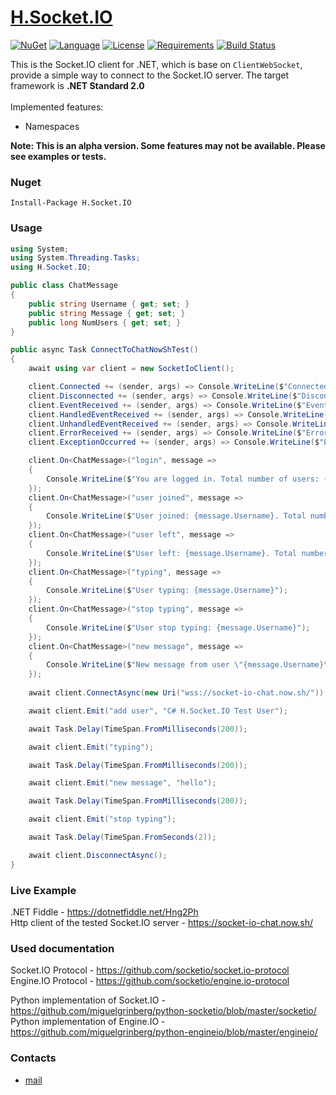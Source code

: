 # [H.Socket.IO](https://github.com/HavenDV/H.Socket.IO/) 

[![NuGet](https://img.shields.io/nuget/dt/H.Socket.IO.svg?style=flat-square)](https://www.nuget.org/packages/H.Socket.IO/)
[![Language](https://img.shields.io/badge/language-C%23-blue.svg?style=flat-square)](https://github.com/HavenDV/H.Socket.IO/search?l=C%23&o=desc&s=&type=Code) 
[![License](https://img.shields.io/github/license/HavenDV/H.Socket.IO.svg?label=License&maxAge=86400)](LICENSE.md) 
[![Requirements](https://img.shields.io/badge/Requirements-.NET%20Standard%202.0-blue.svg)](https://github.com/dotnet/standard/blob/master/docs/versions/netstandard2.0.md)
[![Build Status](https://github.com/HavenDV/H.Socket.IO/workflows/.NET%20Core/badge.svg?branch=master)](https://github.com/HavenDV/H.Socket.IO/actions?query=workflow%3A%22.NET+Core%22)

This is the Socket.IO client for .NET, which is base on `ClientWebSocket`, provide a simple way to connect to the Socket.IO server. The target framework is **.NET Standard 2.0** <br/>
<br/>
Implemented features:
- Namespaces

**Note: This is an alpha version. Some features may not be available. Please see examples or tests.**

### Nuget

```
Install-Package H.Socket.IO
```

### Usage

```cs
using System;
using System.Threading.Tasks;
using H.Socket.IO;

public class ChatMessage
{
    public string Username { get; set; }
    public string Message { get; set; }
    public long NumUsers { get; set; }
}

public async Task ConnectToChatNowShTest()
{
    await using var client = new SocketIoClient();

    client.Connected += (sender, args) => Console.WriteLine($"Connected: {args.Namespace}");
    client.Disconnected += (sender, args) => Console.WriteLine($"Disconnected. Reason: {args.Reason}, Status: {args.Status:G}");
    client.EventReceived += (sender, args) => Console.WriteLine($"EventReceived: Namespace: {args.Namespace}, Value: {args.Value}, IsHandled: {args.IsHandled}");
    client.HandledEventReceived += (sender, args) => Console.WriteLine($"HandledEventReceived: Namespace: {args.Namespace}, Value: {args.Value}");
    client.UnhandledEventReceived += (sender, args) => Console.WriteLine($"UnhandledEventReceived: Namespace: {args.Namespace}, Value: {args.Value}");
    client.ErrorReceived += (sender, args) => Console.WriteLine($"ErrorReceived: Namespace: {args.Namespace}, Value: {args.Value}");
    client.ExceptionOccurred += (sender, args) => Console.WriteLine($"ExceptionOccurred: {args.Value}");

    client.On<ChatMessage>("login", message =>
    {
        Console.WriteLine($"You are logged in. Total number of users: {message.NumUsers}");
    });
    client.On<ChatMessage>("user joined", message =>
    {
        Console.WriteLine($"User joined: {message.Username}. Total number of users: {message.NumUsers}");
    });
    client.On<ChatMessage>("user left", message =>
    {
        Console.WriteLine($"User left: {message.Username}. Total number of users: {message.NumUsers}");
    });
    client.On<ChatMessage>("typing", message =>
    {
        Console.WriteLine($"User typing: {message.Username}");
    });
    client.On<ChatMessage>("stop typing", message =>
    {
        Console.WriteLine($"User stop typing: {message.Username}");
    });
    client.On<ChatMessage>("new message", message =>
    {
        Console.WriteLine($"New message from user \"{message.Username}\": {message.Message}");
    });
	
    await client.ConnectAsync(new Uri("wss://socket-io-chat.now.sh/"));

    await client.Emit("add user", "C# H.Socket.IO Test User");

    await Task.Delay(TimeSpan.FromMilliseconds(200));

    await client.Emit("typing");

    await Task.Delay(TimeSpan.FromMilliseconds(200));

    await client.Emit("new message", "hello");

    await Task.Delay(TimeSpan.FromMilliseconds(200));

    await client.Emit("stop typing");

    await Task.Delay(TimeSpan.FromSeconds(2));

    await client.DisconnectAsync();
}
```

### Live Example

.NET Fiddle - https://dotnetfiddle.net/Hng2Ph <br/>
Http client of the tested Socket.IO server - https://socket-io-chat.now.sh/

### Used documentation

Socket.IO Protocol - https://github.com/socketio/socket.io-protocol <br/>
Engine.IO Protocol - https://github.com/socketio/engine.io-protocol <br/>

Python implementation of Socket.IO - https://github.com/miguelgrinberg/python-socketio/blob/master/socketio/ <br/>
Python implementation of Engine.IO - https://github.com/miguelgrinberg/python-engineio/blob/master/engineio/ <br/>

### Contacts
* [mail](mailto:havendv@gmail.com)
